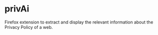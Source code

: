 # privAi
Firefox extension to extract and display the relevant information about the Privacy Policy of a web.
